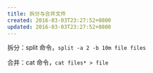 ```yaml
---
title: 拆分与合并文件
created: 2016-03-03T23:27:52+0800
updated: 2016-03-03T23:27:52+0800
---
```



拆分：split 命令，`split -a 2 -b 10m file files`

合并：cat 命令，`cat files* > file`
